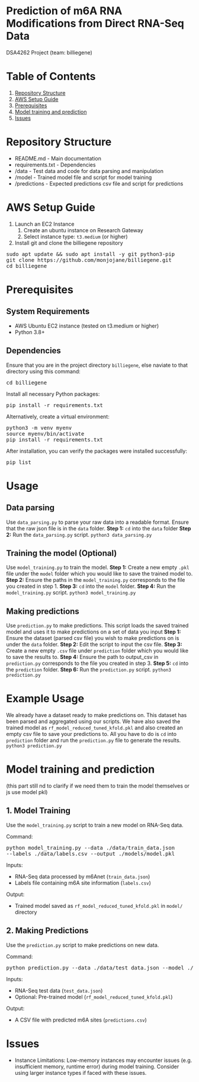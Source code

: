 # Prediction of m6A RNA Modifications from Direct RNA-Seq Data
DSA4262 Project (team: billiegene)

# Table of Contents
1. [Repository Structure](https://github.com/monjojane/billiegene/tree/main?tab=readme-ov-file#repository-structure)
2. [AWS Setup Guide](https://github.com/monjojane/billiegene/tree/main?tab=readme-ov-file#aws-setup-guide)
3. [Prerequisites](https://github.com/monjojane/billiegene/tree/main?tab=readme-ov-file#prerequisites)
5. [Model training and prediction](https://github.com/monjojane/billiegene/tree/main?tab=readme-ov-file#model-training-and-prediction)
6. [Issues](https://github.com/monjojane/billiegene/tree/main?tab=readme-ov-file#issues)

# Repository Structure
- README.md - Main documentation
- requirements.txt - Dependencies
- /data - Test data and code for data parsing and manipulation
- /model - Trained model file and script for model training
- /predictions - Expected predictions csv file and script for predictions

# AWS Setup Guide 
1. Launch an EC2 Instance
   1. Create an ubuntu instance on Research Gateway
   2. Select instance type: `t3.medium` (or higher)
2. Install git and clone the billiegene repository
<pre>sudo apt update && sudo apt install -y git python3-pip  
git clone https://github.com/monjojane/billiegene.git  
cd billiegene</pre>

# Prerequisites

## System Requirements 
- AWS Ubuntu EC2 instance (tested on t3.medium or higher)
- Python 3.8+

## Dependencies 
Ensure that you are in the project directory `billiegene`, else naviate to that directory using this command:
<pre>cd billiegene</pre>

Install all necessary Python packages:
<pre>pip install -r requirements.txt</pre>

Alternatively, create a virtual environment:
<pre>python3 -m venv myenv  
source myenv/bin/activate  
pip install -r requirements.txt</pre>

After installation, you can verify the packages were installed successfully:
<pre>pip list</pre>

# Usage
## Data parsing
Use `data_parsing.py` to parse your raw data into a readable format.
Ensure that the raw json file is in the `data` folder.
**Step 1:** `cd` into the `data` folder
**Step 2:**  Run the `data_parsing.py` script.
```python3 data_parsing.py```

## Training the model (Optional)
Use `model_training.py` to train the model.
**Step 1:** Create a new empty `.pkl` file  under the `model` folder which you would like to save the trained model to.
**Step 2:** Ensure the paths in the `model_training.py` corresponds to the file you created in step 1.
**Step 3:** `cd` into the `model` folder.
**Step 4:** Run the `model_training.py` script.
```python3 model_training.py```

## Making predictions
Use `prediction.py` to make predictions.
This script loads the saved trained model and uses it to make predictions on a set of data you input
**Step 1:** Ensure the dataset (parsed csv file) you wish to make predictions on is under the `data` folder.
**Step 2:** Edit the script to input the csv file.
**Step 3:** Create a new empty `.csv` file under `prediction` folder which you would like to save the results to.
**Step 4:** Ensure the path to output_csv in `prediction.py` corresponds to the file you created in step 3.
**Step 5:** `cd` into the `prediction` folder.
**Step 6:** Run the `prediction.py` script.
```python3 prediction.py```


# Example Usage
We already have a dataset ready to make predictions on. This dataset has been parsed and aggregated using our scripts. 
We have also saved the trained model as `rf_model_reduced_tuned_kfold.pkl` and also created an empty csv file to save your predictions to. 
All you have to do is `cd` into `prediction` folder and run the `prediction.py` file to generate the results.
```python3 prediction.py```

# Model training and prediction 
(this part still nd to clarify if we need them to train the model themselves or js use model pkl)
## 1. Model Training  
Use the `model_training.py` script to train a new model on RNA-Seq data.  

Command: <pre>python model_training.py --data ./data/train_data.json --labels ./data/labels.csv --output ./models/model.pkl</pre>

Inputs:  
  - RNA-Seq data processed by m6Anet (`train_data.json`)  
  - Labels file containing m6A site information (`labels.csv`)

Output:  
  - Trained model saved as `rf_model_reduced_tuned_kfold.pkl` in `model/` directory
    
## 2. Making Predictions  
Use the `prediction.py` script to make predictions on new data.  

Command:  
<pre>python prediction.py --data ./data/test_data.json --model ./models/model.pkl --output ./predictions.csv</pre>

Inputs:  
  - RNA-Seq test data (`test_data.json`)  
  - Optional: Pre-trained model (`rf_model_reduced_tuned_kfold.pkl`)

Output:  
  - A CSV file with predicted m6A sites (`predictions.csv`)

# Issues
- Instance Limitations:
  Low-memory instances may encounter issues (e.g. insufficient memory, runtime error) during model training. Consider using larger instance types if faced with these issues.
